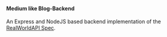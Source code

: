 ####  Medium like Blog-Backend
An Express and NodeJS based backend implementation of the [RealWorldAPI Spec](https://github.com/gothinkster/realworld/tree/master/api).
